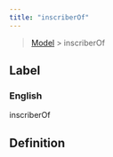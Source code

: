 ```yaml
---
title: "inscriberOf"
---
```


> [Model](./../) > inscriberOf

## Label

### English
inscriberOf


## Definition



    
